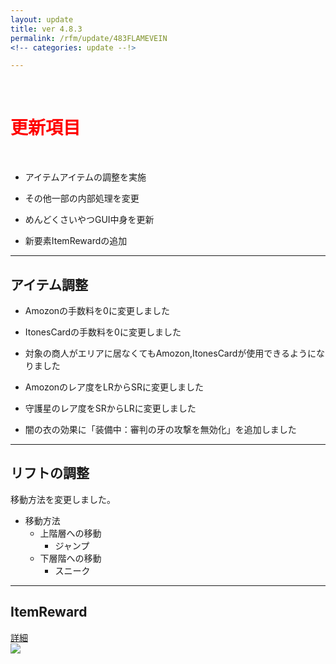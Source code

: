 ```yaml
---
layout: update
title: ver 4.8.3
permalink: /rfm/update/483FLAMEVEIN
<!-- categories: update --!>

---
```

<br>
<h1 id="1"><font color="red">更新項目</font></h1><br>

+ <span class="blue-badge">アイテム</span>アイテムの調整を実施 

+ <span class="blue-badge">その他</span>一部の内部処理を変更 
 
+ <span class="blue-badge">めんどくさいやつGUI</span>中身を更新

+ <span class="green-badge">新要素</span>ItemRewardの追加


----------------------------------------------------
## アイテム調整

+ Amozonの手数料を0に変更しました<br>

+ ItonesCardの手数料を0に変更しました<br>

+ 対象の商人がエリアに居なくてもAmozon,ItonesCardが使用できるようになりました<br>

+ Amozonのレア度をLRからSRに変更しました<br>

+ 守護星のレア度をSRからLRに変更しました<br>

+ 闇の衣の効果に「装備中：審判の牙の攻撃を無効化」を追加しました<br>

----------------------------------------------------
## リフトの調整

移動方法を変更しました。  

+ 移動方法
  + 上階層への移動
    + ジャンプ
  + 下層階への移動
    + スニーク
    
----------------------------------------------------
## ItemReward

[詳細](http://web.njj12.net/rfm/itemreward)<br>
<a><img src="http://web.njj12.net/public/images/rfm/roundVex.png"></a><br>



